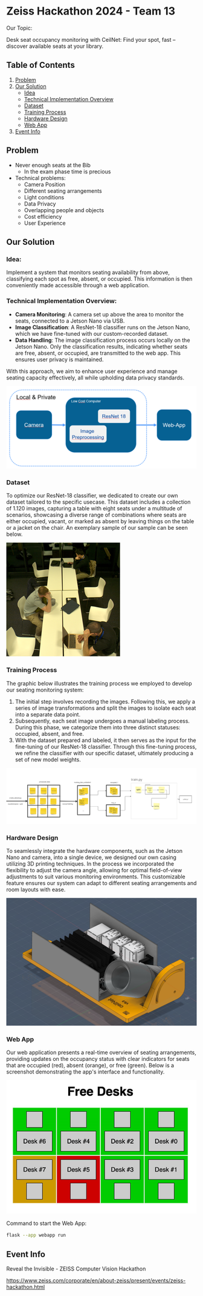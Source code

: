 # Zeiss Hackathon 2024 - Team 13

Our Topic:

Desk seat occupancy monitoring with CeilNet: Find your spot, fast – discover available seats at your library.

## Table of Contents
1. [Problem](#problem)
2. [Our Solution](#our-solution)
   - [Idea](#idea)
   - [Technical Implementation Overview](#technical-implementation-overview)
   - [Dataset](#dataset)
   - [Training Process](#training-process)
   - [Hardware Design](#hardware-design)
   - [Web App](#web-app)
3. [Event Info](#event-info)

## Problem
- Never enough seats at the Bib
    - In the exam phase time is precious
- Technical problems:
    - Camera Position
    - Different seating arrangements
    - Light conditions
    - Data Privacy
    - Overlapping people and objects
    - Cost efficiency
    - User Experience

## Our Solution

### Idea:
Implement a system that monitors seating availability from above, classifying each spot as free, absent, or occupied. This information is then conveniently made accessible through a web application.

### Technical Implementation Overview:
- **Camera Monitoring**: A camera set up above the area to monitor the seats, connected to a Jetson Nano via USB.
- **Image Classification**: A ResNet-18 classifier runs on the Jetson Nano, which we have fine-tuned with our custom-recorded dataset.
- **Data Handling**: The image classification process occurs locally on the Jetson Nano. Only the classification results, indicating whether seats are free, absent, or occupied, are transmitted to the web app. This ensures user privacy is maintained.

With this approach, we aim to enhance user experience and manage seating capacity effectively, all while upholding data privacy standards.

![Solution Architecture](readme_images\solution.png "image showing the architecture of our solution")

### Dataset
To optimize our ResNet-18 classifier, we dedicated to create our own dataset tailored to the specific usecase. This dataset includes a collection of 1.120 images, capturing a table with eight seats under a multitude of scenarios, showcasing a diverse range of combinations where seats are either occupied, vacant, or marked as absent by leaving things on the table or a jacket on the chair. An exemplary sample of our sample can be seen below.

![Dataset Sample](readme_images\dataset_example.png "image showing an example of our own dataset")

### Training Process

The graphic below illustrates the training process we employed to develop our seating monitoring system:

1. The initial step involves recording the images. Following this, we apply a series of image transformations and split the images to isolate each seat into a separate data point.
2. Subsequently, each seat image undergoes a manual labeling process. During this phase, we categorize them into three distinct statuses: occupied, absent, and free.
3. With the dataset prepared and labeled, it then serves as the input for the fine-tuning of our ResNet-18 classifier. Through this fine-tuning process, we refine the classifier with our specific dataset, ultimately producing a set of new model weights.

![Training Process](readme_images\train_process.png "image showing our training process")

### Hardware Design
To seamlessly integrate the hardware components, such as the Jetson Nano and camera, into a single device, we designed our own casing utilizing 3D printing techniques. In the process we incorporated the flexibility to adjust the camera angle, allowing for optimal field-of-view adjustments to suit various monitoring environments. This customizable feature ensures our system can adapt to different seating arrangements and room layouts with ease.

![Custom Hardware Design](readme_images\hardware.png "image showing our devices hardware with custom 3d printed casing")

### Web App
Our web application presents a real-time overview of seating arrangements, providing updates on the occupancy status with clear indicators for seats that are occupied (red), absent (orange), or free (green). Below is a screenshot demonstrating the app's interface and functionality.

![Web App Screenshot](readme_images\web_app.png "image showing a screenshot of our web app")

Command to start the Web App:
```sh
flask --app webapp run
```

## Event Info

Reveal the Invisible -
ZEISS Computer Vision Hackathon

https://www.zeiss.com/corporate/en/about-zeiss/present/events/zeiss-hackathon.html
